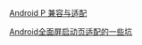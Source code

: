 [Android P 兼容与适配](https://www.jianshu.com/p/9e9e902ea039)

[Android全面屏启动页适配的一些坑](https://www.jianshu.com/p/ab0344bda165)
